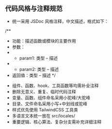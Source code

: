 ## 代码风格与注释规范
- 统一采用 JSDoc 风格注释，中文描述，格式如下：

/**
 * 功能：描述函数或模块的主要作用
 * 参数：
 *   - param1: 类型 – 描述
 *   - param2: 类型 – 描述
 * 返回值：类型 – 描述
 */

- 组件、函数、hook、工具函数等均需补全注释
- 删除无意义、重复、临时代码注释
- 变量、函数、组件命名采用小驼峰/大驼峰
- 目录、文件命名采用小写+中划线或驼峰
- 样式优先使用 TailwindCSS 工具类
- 多语言文本统一放在 src/locales/
- 重要逻辑、核心算法、复杂分支需补充详细注释